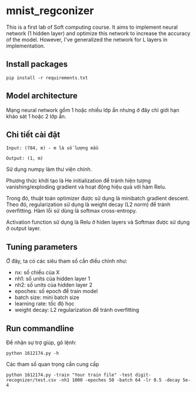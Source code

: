 # mnist_regconizer
This is a first lab of Soft computing course. It aims to implement neural network (1 hidden layer) and optimize this network to increase the accuracy of the model. However, I've generalized the network for L layers in implementation.

## Install packages
```
pip install -r requirements.txt
```

## Model architecture
Mạng neural network gồm 1 hoặc nhiều lớp ẩn nhưng ở đây chỉ giới hạn khảo sát 1 hoặc 2 lớp ẩn.


## Chi tiết cài đặt
```
Input: (784, m) - m là số lượng mẫu

Output: (1, m)
```
Sử dụng numpy làm thư viện chính.

Phương thức khởi tạo là He initialization để tránh hiện tượng vanishing/exploding gradient và hoạt động hiệu quả với hàm Relu.

Trong đó, thuật toán optimizer được sử dụng là minibatch gradient descent. Theo đó, regularization sử dụng là weight decay (L2 norm) để tránh overfitting. Hàm lỗi sử dùng là softmax cross-entropy. 

Activation function sử dụng là Relu ở hiden layers và Softmax được sử dụng ở output layer.

## Tuning parameters

Ở đây, ta có các siêu tham số cần điều chỉnh như:
- nx: số chiều của X
- nh1: số units của hidden layer 1
- nh2: số units của hidden layer 2
- epoches: số epoch để train model
- batch size: mini batch size
- learning rate: tốc độ học
- weight decay: L2 regularization để tránh overfitting

## Run commandline
Để nhận sự trợ giúp, gõ lệnh:

```
python 1612174.py -h
```
 
Các tham số quan trọng cần cung cấp

```
python 1612174.py -train "Your train file" -test digit-recognizer/test.csv -nh1 1000 -epoches 50 -batch 64 -lr 0.5 -decay 5e-4
```
